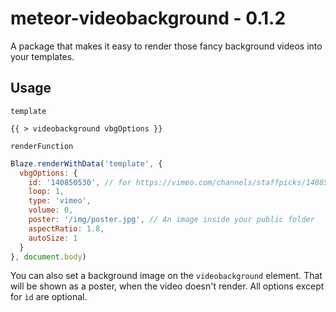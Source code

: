 # meteor-videobackground - 0.1.2
A package that makes it easy to render those fancy background videos into your templates.

## Usage

`template`
```
{{ > videobackground vbgOptions }}
```

`renderFunction`
```js
Blaze.renderWithData('template', {
  vbgOptions: {
    id: '140850530', // for https://vimeo.com/channels/staffpicks/140850530
    loop: 1,
    type: 'vimeo',
    volume: 0,
    poster: '/img/poster.jpg', // An image inside your public folder
    aspectRatio: 1.8,
    autoSize: 1
  }
}, document.body)
```

You can also set a background image on the `videobackground` element. That will be shown as a poster, when the video doesn't render. All options except for `ìd` are optional.

